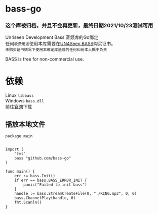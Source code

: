 # bass-go

<h3>这个库被归档，并且不会再更新，最终日期2021/10/23测试可用</h3>  

Un4seen Development Bass 音频库的Go绑定  
任何`收费用途`使用本库需要在[UN4Seen BASS](http://www.un4seen.com/)购买证书。  
`未购买证书情况下使用本绑定库造成的任何纠纷本人概不负责`

BASS is free for non-commercial use. 

# 依赖
Linux `libbass`  
Windows `bass.dll`  
前往[官网](http://www.un4seen.com/bass.html)下载

## 播放本地文件
``` golang
package main


import (
	"fmt"
	bass "github.com/bass-go"
)

func main() {
	err := bass.Init()
	if err == bass.BASS_ERROR_INIT {
		panic("Failed to init bass")
	}
	handle := bass.StreamCreateFile(0, "./KING.mp3", 0, 0)
	bass.ChannelPlay(handle, 0)
	fmt.Scanln()
}
```
